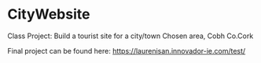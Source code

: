 # CityWebsite
Class Project: Build a tourist site for a city/town 
Chosen area, Cobh Co.Cork

Final project can be found here: https://laurenisan.innovador-ie.com/test/
